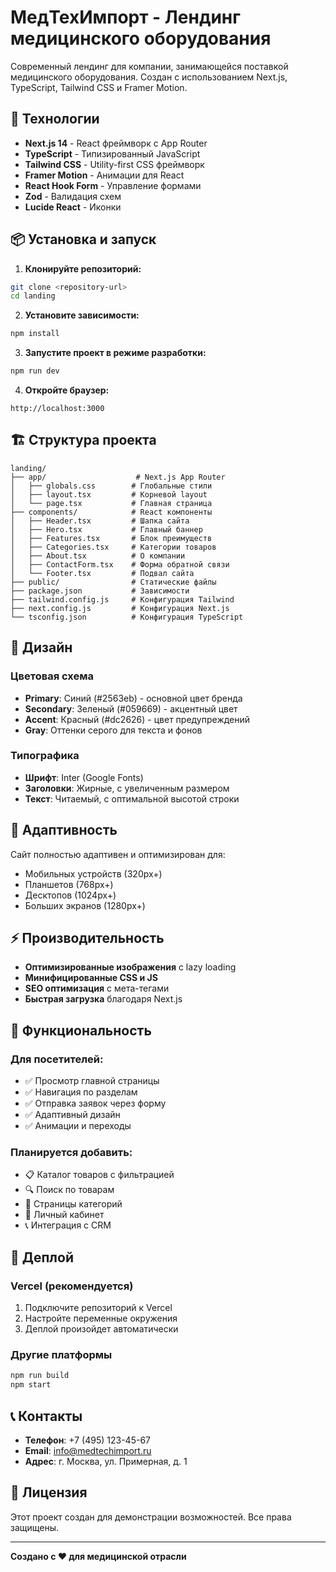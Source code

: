 # МедТехИмпорт - Лендинг медицинского оборудования

Современный лендинг для компании, занимающейся поставкой медицинского оборудования. Создан с использованием Next.js, TypeScript, Tailwind CSS и Framer Motion.

## 🚀 Технологии

- **Next.js 14** - React фреймворк с App Router
- **TypeScript** - Типизированный JavaScript
- **Tailwind CSS** - Utility-first CSS фреймворк
- **Framer Motion** - Анимации для React
- **React Hook Form** - Управление формами
- **Zod** - Валидация схем
- **Lucide React** - Иконки

## 📦 Установка и запуск

1. **Клонируйте репозиторий:**
```bash
git clone <repository-url>
cd landing
```

2. **Установите зависимости:**
```bash
npm install
```

3. **Запустите проект в режиме разработки:**
```bash
npm run dev
```

4. **Откройте браузер:**
```
http://localhost:3000
```

## 🏗️ Структура проекта

```
landing/
├── app/                    # Next.js App Router
│   ├── globals.css        # Глобальные стили
│   ├── layout.tsx         # Корневой layout
│   └── page.tsx           # Главная страница
├── components/            # React компоненты
│   ├── Header.tsx         # Шапка сайта
│   ├── Hero.tsx           # Главный баннер
│   ├── Features.tsx       # Блок преимуществ
│   ├── Categories.tsx     # Категории товаров
│   ├── About.tsx          # О компании
│   ├── ContactForm.tsx    # Форма обратной связи
│   └── Footer.tsx         # Подвал сайта
├── public/                # Статические файлы
├── package.json           # Зависимости
├── tailwind.config.js     # Конфигурация Tailwind
├── next.config.js         # Конфигурация Next.js
└── tsconfig.json          # Конфигурация TypeScript
```

## 🎨 Дизайн

### Цветовая схема
- **Primary**: Синий (#2563eb) - основной цвет бренда
- **Secondary**: Зеленый (#059669) - акцентный цвет
- **Accent**: Красный (#dc2626) - цвет предупреждений
- **Gray**: Оттенки серого для текста и фонов

### Типографика
- **Шрифт**: Inter (Google Fonts)
- **Заголовки**: Жирные, с увеличенным размером
- **Текст**: Читаемый, с оптимальной высотой строки

## 📱 Адаптивность

Сайт полностью адаптивен и оптимизирован для:
- Мобильных устройств (320px+)
- Планшетов (768px+)
- Десктопов (1024px+)
- Больших экранов (1280px+)

## ⚡ Производительность

- **Оптимизированные изображения** с lazy loading
- **Минифицированные CSS и JS**
- **SEO оптимизация** с мета-тегами
- **Быстрая загрузка** благодаря Next.js

## 🔧 Функциональность

### Для посетителей:
- ✅ Просмотр главной страницы
- ✅ Навигация по разделам
- ✅ Отправка заявок через форму
- ✅ Адаптивный дизайн
- ✅ Анимации и переходы

### Планируется добавить:
- 📋 Каталог товаров с фильтрацией
- 🔍 Поиск по товарам
- 📄 Страницы категорий
- 👤 Личный кабинет
- 📞 Интеграция с CRM

## 🚀 Деплой

### Vercel (рекомендуется)
1. Подключите репозиторий к Vercel
2. Настройте переменные окружения
3. Деплой произойдет автоматически

### Другие платформы
```bash
npm run build
npm start
```

## 📞 Контакты

- **Телефон**: +7 (495) 123-45-67
- **Email**: info@medtechimport.ru
- **Адрес**: г. Москва, ул. Примерная, д. 1

## 📄 Лицензия

Этот проект создан для демонстрации возможностей. Все права защищены.

---

**Создано с ❤️ для медицинской отрасли**
